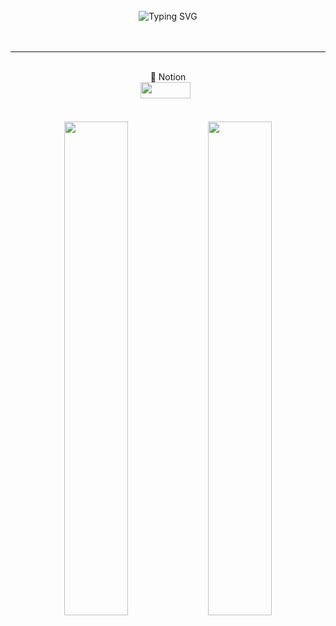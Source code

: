 <div align="center">
<br><br><br>
 
![Typing SVG](https://readme-typing-svg.herokuapp.com?font=Indie+Flower&color=%23081C24&size=25&center=true&lines=Stay+Humble%2C+It's+JAESKAAA+%3A)
<br><br><br>

* * *
 <div align="center">
  <br>
  📢 Notion <br>
 <a href="https://cut-silicon-1bf.notion.site/Jaeskaaa-eb13e5073e3841f29c63feeed5629543" target="_blank"><img src="https://img.shields.io/badge/Notion-DC382D?style=flat-square&logo=Notion&logoColor=white" width = 80px height = 26px/></a> &nbsp;
  <br><br><br>
 <img src="https://github-readme-stats.vercel.app/api?username=JAESKAAA&show_icons=true&theme=buefy" width=45% />
 <img src="https://github-readme-stats.vercel.app/api/top-langs/?username=JAESKAAA&layout=compact" width=45%/>


